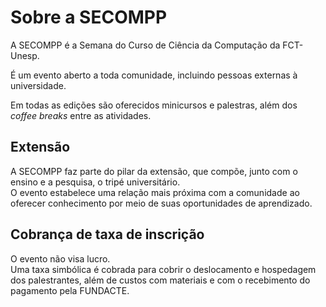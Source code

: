 # Sobre a SECOMPP

A SECOMPP é a Semana do Curso de Ciência da Computação da FCT-Unesp.

É um evento aberto a toda comunidade, incluindo pessoas externas à universidade.

Em todas as edições são oferecidos minicursos e palestras, além dos _coffee breaks_ entre as atividades.

## Extensão

A SECOMPP faz parte do pilar da extensão, que compõe, junto com o ensino e a pesquisa, o tripé universitário.  
O evento estabelece uma relação mais próxima com a comunidade ao oferecer conhecimento por meio de suas oportunidades de aprendizado.

## Cobrança de taxa de inscrição

O evento não visa lucro.  
Uma taxa simbólica é cobrada para cobrir o deslocamento e hospedagem dos palestrantes, além de custos com materiais e com o recebimento do pagamento pela FUNDACTE.
